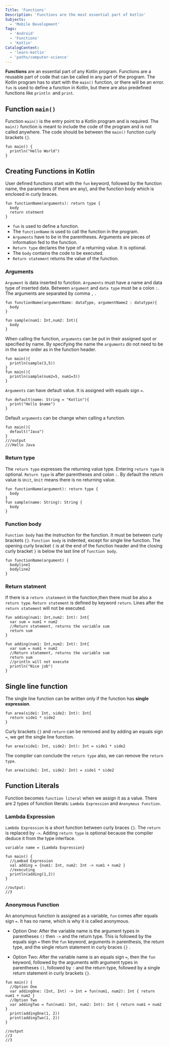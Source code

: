 ```yaml
---
Title: 'Functions'
Description: 'Functions are the most essential part of kotlin'
Subjects: 
  - 'Mobile Development'
Tags: 
  - 'Android'
  - 'Functions'
  - 'Kotlin'
CatalogContent: 
  - 'learn-kotlin'
  - 'paths/computer-science'
---
```



**Functions** are an essential part of any Kotlin program. Functions are a reusable part of code that can be called in any part of the program. The Kotlin program has to start with the `main()` function, or there will be an error. `fun` is used to define a function in Kotlin, but there are also predefined functions like `println `and `print`.

## Function `main()`

Function `main()` is the entry point to a Kotlin program and is required. The `main()` function is meant to include the code of the program and is not called anywhere. The code should be between the `main()` function curly brackets `{}`.

```
fun main() {
  println("Hello World")
}
```

## Creating Functions in Kotlin

User defined functions start with the `fun` keyword, followed by the function name, the parameters (if there are any), and the function body which is enclosed in curly braces.

```pseudo
fun functionName(arguments): return type {
  body
  return statment
}
```

- `fun` is used to define a function.
- The `functionName` is used to call the function in the program.
- `Arguments` have to be in the parentheses. Arguments are pieces of information fed to the function.
- `Return type` declares the type of a returning value. It is optional.
- The `body` contains the code to be executed.
- `Return statement` returns the value of the function.

### Arguments

`Argument` is data inserted to function. `Arguments` must have a name and data type of inserted data. Between `argument` and `data type` must be a colon `:`. The arguments are separated by comma `,` .

```pseudo
fun functionName(argumentName: dataType, argumentName2 : datatype){
  body
}

fun sample(num1: Int,num2: Int){
  body
}
```

When calling the function, `arguments` can be put in their assigned spot or specified by name. By specifying the name the `arguments` do not need to be in the same order as in the function header.

```
fun main(){
  println(sample(3,5))
}
fun main(){
  println(sample(num2=5, num1=3))
}
```

`Arguments` can have default value. It is assigned with equals sign `=`.

```
fun default(name: String = "Kotlin"){
  print("Hello $name")
}
```
Default `arguments` can be change when calling a function.
```
fun main(){
  default("Java")
}
///output
///Hello Java
```

### Return type

The `return type` expresses the returning value type. Entering `return type` is optional. `Return type` is after parentheses and colon `:`. By default the return value is `Unit`, `Unit` means there is no returning value.

```
fun functionName(argument): return type {
  body
}
fun sample(name: String): String {
  body
}
```

### Function body

`Function body` has the instruction for the function. It must be between curly brackets `{}`. `Function body` is indented, except for single line function. The opening curly bracket `{` is at the end of the function header and the closing curly bracket `}` is below the last line of `function body`.

```
fun functionName(argument) {
  bodyline1
  bodyline2
}
```

### Return statment

If there is a `return statement` in the function,then there must be also a `return type`. `Return statement` is defined by keyword `return`. Lines after the `return statement` will not be executed.

```
fun adding(num1: Int,num2: Int): Int{
  var sum = num1 + num2
  //Return statement, returns the variable sum
  return sum
}

fun adding(num1: Int,num2: Int): Int{
  var sum = num1 + num2
  //Return statement, returns the variable sum
  return sum
  //println will not execute
  println("Nice job")
}
```

## Single line function

The single line function can be written only if the function has **single expression**.

```
fun area(side1: Int, side2: Int): Int{
  return side1 * side2
}
```
Curly brackets `{}` and `return` can be removed and by adding an equals sign `=`, we get the single line function.

```
fun area(side1: Int, side2: Int): Int = side1 * side2
```

The compiler can conclude the `return type` also, we can remove the `return type`.

```
fun area(side1: Int, side2: Int) = side1 * side2
```

## Function Literals

Function becomes `function literal` when we assign it as a value. There are 2 types of function literals: `Lambda Expression` and `Anonymous Function`.

### Lambda Expression

`Lambda Expression` is a short function between curly braces `{}`. The `return` is replaced by `->`. Adding `return type` is optional because the compiler deduce it from the type interface.

```
variable name = {Lambda Expression}

fun main() {
  //Lambad Expression
  val adding = {num1: Int, num2: Int -> num1 + num2 }
  //executing
  println(adding(1,2))
}

//output:
//3
```

### Anonymous Function

An anonymous function is assigned as a variable, `fun` comes after equals sign `=`. It has no name, which is why it is called anonymous. 

- Option One: After the variable name is the argument types in parentheses `()` then `->` and the return type. This is followed by the equals sign `=` then the `fun` keyword, arguments in parenthesis, the return type, and the single return statement in curly braces `{}` .

- Option Two: After the variable name is an equals sign `=`, then the `fun` keyword, followed by the arguments with argument types in parentheses `()`, followed by `:` and the return type, followed by a single return statement in curly brackets `{}`.

```
fun main() {
  //Option One
  var addingOne: (Int, Int) -> Int = fun(num1, num2): Int { return num1 + num2 }
  //Option Two
  var addingTwo = fun(num1: Int, num2: Int): Int { return num1 + num2 }
  print(addingOne(1, 2))
  print(addingTwo(1, 2))
} 

//output
//3
//3
```
